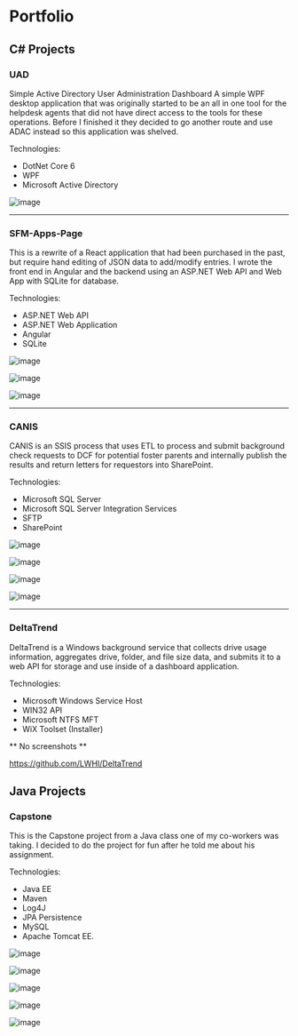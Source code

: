 # Portfolio

## C# Projects

### UAD
Simple Active Directory User Administration Dashboard
A simple WPF desktop application that was originally started to be an all in one tool for the helpdesk agents that did not have direct access to the tools for these operations. Before I finished it they decided to go another route and use ADAC instead so this application was shelved.

Technologies:
- DotNet Core 6
- WPF
- Microsoft Active Directory

![image](https://github.com/kf5upm/Portfolio/assets/38869645/8b14eba5-3c88-4e4c-9144-61ee0604d562)

---

### SFM-Apps-Page

This is a rewrite of a React application that had been purchased in the past, but require hand editing of JSON data to add/modify entries.  I wrote the front end in Angular and the backend using an ASP.NET Web API and Web App with SQLite for database.

Technologies:
- ASP.NET Web API
- ASP.NET Web Application
- Angular
- SQLite

![image](https://github.com/kf5upm/SFM-Apps-Page/assets/38869645/b24d7046-c3a2-427d-adf8-353268b30756)

![image](https://github.com/kf5upm/SFM-Apps-Page/assets/38869645/d2fb8058-9fae-4696-b472-4e273fcec5a9)

![image](https://github.com/kf5upm/SFM-Apps-Page/assets/38869645/a4192517-bc72-4681-880b-4a8026879ab7)

---

### CANIS

CANIS is an SSIS process that uses ETL to process and submit background check requests to DCF for potential foster parents and internally publish the results and return letters for requestors into SharePoint.

Technologies:
- Microsoft SQL Server
- Microsoft SQL Server Integration Services
- SFTP
- SharePoint

![image](https://github.com/kf5upm/CANIS/assets/38869645/57525d79-02e7-4bef-9220-0b23f5f11027)

![image](https://github.com/kf5upm/CANIS/assets/38869645/ed0deb05-1612-4702-acd6-9f41184b4877)

![image](https://github.com/kf5upm/CANIS/assets/38869645/9011908d-7e70-4c3c-a860-3278dc4c6e19)

![image](https://github.com/kf5upm/CANIS/assets/38869645/d0be401c-9fab-472e-91b2-de1f37ca9885)

---

### DeltaTrend

DeltaTrend is a Windows background service that collects drive usage information, aggregates drive, folder, and file size data, and submits it to a web API for storage and use inside of a dashboard application.

Technologies:
- Microsoft Windows Service Host
- WIN32 API
- Microsoft NTFS MFT
- WiX Toolset (Installer)

** No screenshots **

https://github.com/LWHI/DeltaTrend

## Java Projects

### Capstone

This is the Capstone project from a Java class one of my co-workers was taking.  I decided to do the project for fun after he told me about his assignment.

Technologies:
- Java EE
- Maven
- Log4J
- JPA Persistence
- MySQL
- Apache Tomcat EE.

![image](https://github.com/kf5upm/Portfolio/assets/38869645/84204083-f698-4714-a0d6-31c5ef26e471)

![image](https://github.com/kf5upm/Portfolio/assets/38869645/ca471467-ab01-4e8d-b57c-bb9e1db44ee6)

![image](https://github.com/kf5upm/Portfolio/assets/38869645/2570b68c-f699-4300-85a1-3fe3c32abf82)

![image](https://github.com/kf5upm/Portfolio/assets/38869645/2aed6a83-a2c9-4e63-8870-44a980d21199)

![image](https://github.com/kf5upm/Portfolio/assets/38869645/f4efb7da-6db6-48b7-b0c1-4f5781f769d7)









